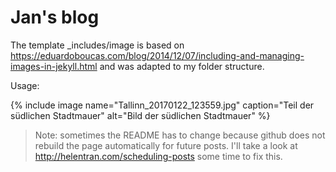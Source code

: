 # Jan's blog

The template _includes/image is based on  https://eduardoboucas.com/blog/2014/12/07/including-and-managing-images-in-jekyll.html 
and was adapted to my folder structure.

Usage:

{% include image name="Tallinn_20170122_123559.jpg" caption="Teil der südlichen Stadtmauer" alt="Bild der südlichen Stadtmauer" %}

> Note: sometimes the README has to change because github does not 
> rebuild the page automatically for future posts. I'll take a look at
> http://helentran.com/scheduling-posts some time to fix this.
